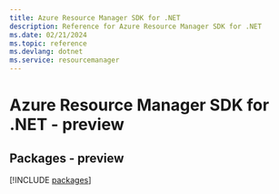 ```yaml
---
title: Azure Resource Manager SDK for .NET
description: Reference for Azure Resource Manager SDK for .NET
ms.date: 02/21/2024
ms.topic: reference
ms.devlang: dotnet
ms.service: resourcemanager
---
```

# Azure Resource Manager SDK for .NET - preview
## Packages - preview
[!INCLUDE [packages](resource-manager-index.md)]